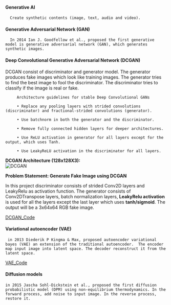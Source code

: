 #### Generative AI 

      Create synthetic contents (image, text, audio and video).

#### Generative Adversarial Network (GAN)

      In 2014 Ian J. Goodfellow et al., proposed the first generative model is generative adversarial network (GAN), which generates synthetic images.

#### Deep Convolutional Generative Adversarial Network (DCGAN)

DCGAN consist of discriminator and generator model. The generator produces fake images which look like training images. The generator tries to find the best image to fool the discriminator. The discriminator tries to classify if the image is real or fake.
   
         Architecture guidelines for stable Deep Convolutional GANs

         • Replace any pooling layers with strided convolutions (discriminator) and fractional-strided convolutions (generator).

         • Use batchnorm in both the generator and the discriminator.

         • Remove fully connected hidden layers for deeper architectures.

         • Use ReLU activation in generator for all layers except for the output, which uses Tanh.

         • Use LeakyReLU activation in the discriminator for all layers.

**DCGAN Architecture (128x128X3):**     
<img src="https://github.com/DhanyaJayanA/Generative-AI/blob/main/Untitled.jpg" alt="DCGAN">        
                 
**Problem Statement: Generate Fake Image using DCGAN**

In this project discriminator consists of strided Conv2D layers and LeakyRelu as activation function. The generator consists of Conv2DTranspose layers, batch normalization layers, **LeakyRelu activation** is used for all the layers except the last layer which uses **tanh/sigmoid**. The output will be a 3x64x64 RGB fake image.

<a href="https://github.com/DhanyaJayanA/Generative-AI/blob/main/GenerateFakeImage_DCGAN.ipynb">DCGAN_Code</a>

#### Variational autoencoder (VAE)

     in 2013 Diederik P Kingma & Max, proposed autoencoder variational bayes (VAE) an extension of the traditional autoencoder.  The encoder map input image into latent space. The decoder reconstruct it from the latent space.
     
<a href="https://github.com/DhanyaJayanA/Generative-AI/blob/main/Variational_autoencoder.ipynb">VAE_Code</a>

#### Diffusion models

    in 2015 Jascha Sohl-Dickstein et al., proposed the first diffusion probabilistic model (DPM) using non-equilibrium thermodynamics. In the forward process, add noise to input image. In the reverse process, restore it. 

